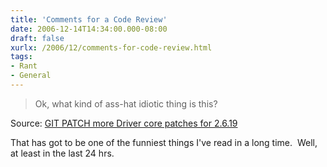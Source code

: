 ```yaml
---
title: 'Comments for a Code Review'
date: 2006-12-14T14:34:00.000-08:00
draft: false
xurlx: /2006/12/comments-for-code-review.html
tags: 
- Rant
- General
---
```


> Ok, what kind of ass-hat idiotic thing is this?

Source: [GIT PATCH more Driver core patches for 2.6.19](http://thread.gmane.org/gmane.linux.kernel/475654/focus=475824)

That has got to be one of the funniest things I've read in a long time.  Well, at least in the last 24 hrs.